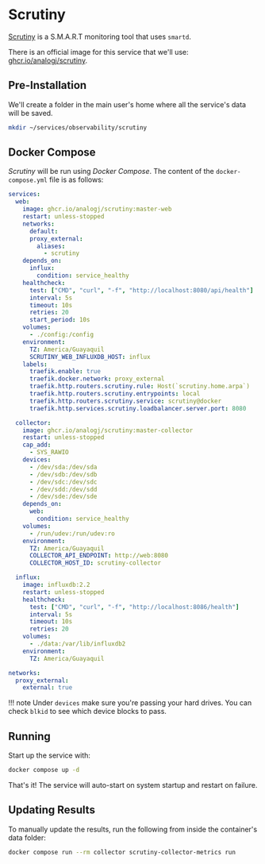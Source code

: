 # Scrutiny

[Scrutiny](https://github.com/AnalogJ/scrutiny) is a S.M.A.R.T monitoring tool that uses `smartd`.

There is an official image for this service that we'll use: [ghcr.io/analogj/scrutiny](https://github.com/AnalogJ/scrutiny).

## Pre-Installation

We'll create a folder in the main user's home where all the service's data will be saved.

```bash
mkdir ~/services/observability/scrutiny
```

## Docker Compose

*Scrutiny* will be run using *Docker Compose*. The content of the `docker-compose.yml` file is as follows:

```yaml
services:
  web:
    image: ghcr.io/analogj/scrutiny:master-web
    restart: unless-stopped
    networks:
      default:
      proxy_external:
        aliases:
          - scrutiny
    depends_on:
      influx:
        condition: service_healthy
    healthcheck:
      test: ["CMD", "curl", "-f", "http://localhost:8080/api/health"]
      interval: 5s
      timeout: 10s
      retries: 20
      start_period: 10s
    volumes:
      - ./config:/config
    environment:
      TZ: America/Guayaquil
      SCRUTINY_WEB_INFLUXDB_HOST: influx
    labels:
      traefik.enable: true
      traefik.docker.network: proxy_external
      traefik.http.routers.scrutiny.rule: Host(`scrutiny.home.arpa`)
      traefik.http.routers.scrutiny.entrypoints: local
      traefik.http.routers.scrutiny.service: scrutiny@docker
      traefik.http.services.scrutiny.loadbalancer.server.port: 8080

  collector:
    image: ghcr.io/analogj/scrutiny:master-collector
    restart: unless-stopped
    cap_add:
      - SYS_RAWIO
    devices:
      - /dev/sda:/dev/sda
      - /dev/sdb:/dev/sdb
      - /dev/sdc:/dev/sdc
      - /dev/sdd:/dev/sdd
      - /dev/sde:/dev/sde
    depends_on:
      web:
        condition: service_healthy
    volumes:
      - /run/udev:/run/udev:ro
    environment:
      TZ: America/Guayaquil
      COLLECTOR_API_ENDPOINT: http://web:8080
      COLLECTOR_HOST_ID: scrutiny-collector

  influx:
    image: influxdb:2.2
    restart: unless-stopped
    healthcheck:
      test: ["CMD", "curl", "-f", "http://localhost:8086/health"]
      interval: 5s
      timeout: 10s
      retries: 20
    volumes:
      - ./data:/var/lib/influxdb2
    environment:
      TZ: America/Guayaquil

networks:
  proxy_external:
    external: true
```

!!! note
    Under `devices` make sure you're passing your hard drives. You can check `blkid` to see which device blocks to pass.

## Running

Start up the service with:

```bash
docker compose up -d
```

That's it! The service will auto-start on system startup and restart on failure.

## Updating Results

To manually update the results, run the following from inside the container's data folder:

```bash
docker compose run --rm collector scrutiny-collector-metrics run
```
